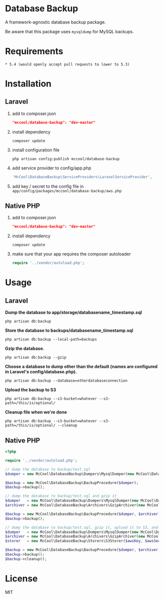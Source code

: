 Database Backup
===============

A framework-agnostic database backup package.

Be aware that this package uses ```mysqldump``` for MySQL backups.

# Requirements
    * 5.4 (would openly accept pull requests to lower to 5.3)

# Installation

## Laravel

1. add to composer.json

    ```JSON
    "mccool/database-backup": "dev-master"
    ```
2. install dependency

    ```SHELL
    composer update
    ```
3. install configuration file

    ```SHELL
    php artisan config:publish mccool/database-backup
    ```
4. add service provider to config/app.php

    ```PHP
    'McCool\DatabaseBackup\ServiceProviders\LaravelServiceProvider',
    ```
5. add key / secret to the config file in ```app/config/packages/mccool/database-backup/aws.php```

## Native PHP

1. add to composer.json

    ```JSON
    "mccool/database-backup": "dev-master"
    ```
2. install dependency

    ```SHELL
    composer update
    ```
3. make sure that your app requires the composer autoloader

    ```PHP
    require '../vendor/autoload.php';
    ```

# Usage

## Laravel

**Dump the database to app/storage/databasename_timestamp.sql**

```SHELL
php artisan db:backup
```

**Store the database to backups/databasename_timestamp.sql**

```SHELL
php artisan db:backup --local-path=backups
```

**Gzip the database.**

```SHELL
php artisan db:backup --gzip
```

**Choose a database to dump other than the default (names are configured in Laravel's config/database.php).**

```SHELL
php artisan db:backup --database=otherdatabaseconnection
```

**Upload the backup to S3**

```SHELL
php artisan db:backup --s3-bucket=whatever --s3-path=/this/is/optional/
```

**Cleanup file when we're done**

```SHELL
php artisan db:backup --s3-bucket=whatever --s3-path=/this/is/optional/ --cleanup
```

## Native PHP

```PHP
<?php

require '../vendor/autoload.php';

// dump the database to backup/test.sql
$dumper = new McCool\DatabaseBackup\Dumpers\MysqlDumper(new McCool\DatabaseBackup\Processors\ShellProcessor, 'localhost', 3306, 'username', 'password', 'test_db', 'backup/test.sql');

$backup = new McCool\DatabaseBackup\BackupProcedure($dumper);
$backup->backup();

// dump the database to backup/test.sql and gzip it
$dumper   = new McCool\DatabaseBackup\Dumpers\MysqlDumper(new McCool\DatabaseBackup\Processors\ShellProcessor, 'localhost', 3306, 'username', 'password', 'test_db', 'backup/test.sql');
$archiver = new McCool\DatabaseBackup\Archivers\GzipArchiver(new McCool\DatabaseBackup\Processors\ShellProcessor);

$backup = new McCool\DatabaseBackup\BackupProcedure($dumper, $archiver);
$backup->backup();

// dump the database to backup/test.sql, gzip it, upload it to S3, and clean up after ourselves
$dumper   = new McCool\DatabaseBackup\Dumpers\MysqlDumper(new McCool\DatabaseBackup\Processors\ShellProcessor, 'localhost', 3306, 'username', 'password', 'test_db', 'backup/test.sql');
$archiver = new McCool\DatabaseBackup\Archivers\GzipArchiver(new McCool\DatabaseBackup\Processors\ShellProcessor);
$storer   = new McCool\DatabaseBackup\Storers\S3Storer($awsKey, $awsSecret, 'us-east-1', $bucket, $s3Path);

$backup = new McCool\DatabaseBackup\BackupProcedure($dumper, $archiver, $storer);
$backup->backup();
$backup->cleanup();
```

# License

MIT